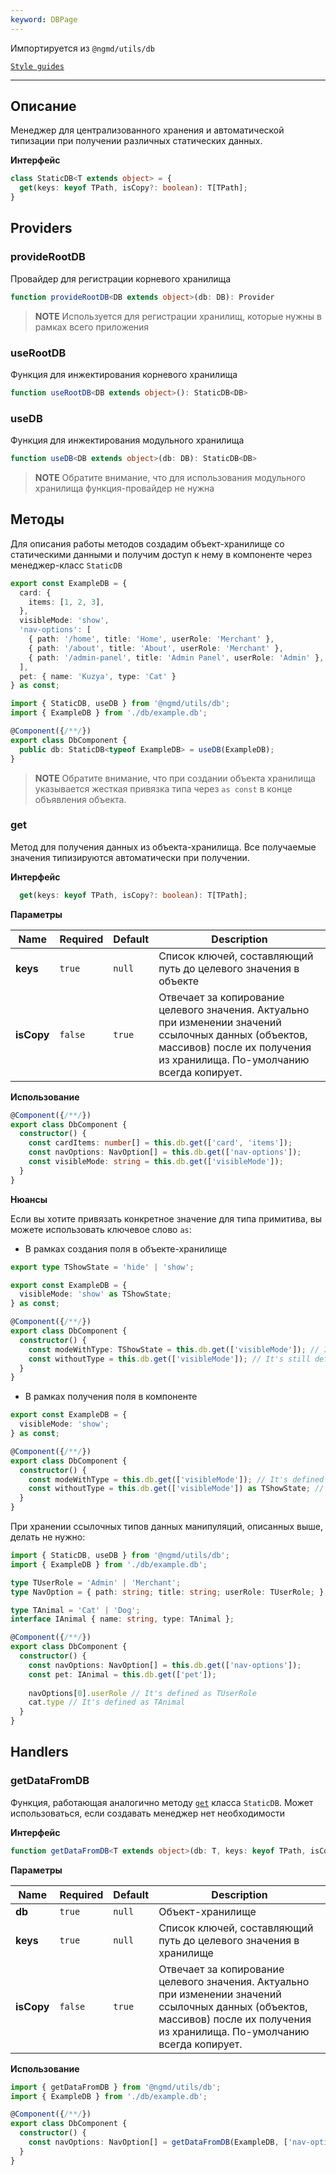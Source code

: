 ```yaml
---
keyword: DBPage
---
```


Импортируется из `@ngmd/utils/db`

[`Style guides`](/getting-started/style-guides#db)

---

## Описание

Менеджер для централизованного хранения и автоматической типизации при получении различных статических данных.

**Интерфейс**

```ts
class StaticDB<T extends object> = {
  get(keys: keyof TPath, isCopy?: boolean): T[TPath];
}
```

## Providers

### provideRootDB

Провайдер для регистрации корневого хранилища

```ts
function provideRootDB<DB extends object>(db: DB): Provider
```

> **NOTE**
> Используется для регистрации хранилищ, которые нужны в рамках всего приложения 

### useRootDB

Функция для инжектирования корневого хранилища

```ts
function useRootDB<DB extends object>(): StaticDB<DB>
```

### useDB

Функция для инжектирования модульного хранилища

```ts
function useDB<DB extends object>(db: DB): StaticDB<DB>
```

> **NOTE**
> Обратите внимание, что для использования модульного хранилища функция-провайдер не нужна

## Методы

Для описания работы методов создадим объект-хранилище со статическими данными и получим доступ к нему в компоненте через менеджер-класс `StaticDB`


```ts name="example.db.ts" group="example-db" {12}
export const ExampleDB = {
  card: {
    items: [1, 2, 3],
  },
  visibleMode: 'show',
  'nav-options': [ 
    { path: '/home', title: 'Home', userRole: 'Merchant' },
    { path: '/about', title: 'About', userRole: 'Merchant' },
    { path: '/admin-panel', title: 'Admin Panel', userRole: 'Admin' },
  ],
  pet: { name: 'Kuzya', type: 'Cat' }
} as const;
```

```ts name="db.component.ts" group="example-db" {6}
import { StaticDB, useDB } from '@ngmd/utils/db';
import { ExampleDB } from './db/example.db';

@Component({/**/})
export class DbComponent {
  public db: StaticDB<typeof ExampleDB> = useDB(ExampleDB);
}
```

>**NOTE**
> Обратите внимание, что при создании объекта хранилища указывается жесткая привязка типа через `as const` в конце объявления объекта.


### get

Метод для получения данных из объекта-хранилища. Все получаемые значения типизируются автоматически при получении.

**Интерфейс**

```ts
  get(keys: keyof TPath, isCopy?: boolean): T[TPath];
```


**Параметры**

| Name | Required | Default | Description |
|----------|----------|----------|----------|
| **keys** | `true` | `null` | Список ключей, составляющий путь до целевого значения в объекте |
| **isCopy** | `false` | `true` | Отвечает за копирование целевого значения. Актуально при изменении значений ссылочных данных (объектов, массивов) после их получения из хранилища. По-умолчанию всегда копирует. |

**Использование**

```ts
@Component({/**/})
export class DbComponent {
  constructor() {
    const cardItems: number[] = this.db.get(['card', 'items']);
    const navOptions: NavOption[] = this.db.get(['nav-options']);
    const visibleMode: string = this.db.get(['visibleMode']);
  }
}
```

**Нюансы**

Если вы хотите привязать конкретное значение для типа примитива, вы можете использовать ключевое слово `as`:

- В рамках создания поля в объекте-хранилище

```ts name="example.db.ts" group="as-object-example" {1,4}
export type TShowState = 'hide' | 'show';

export const ExampleDB = {
  visibleMode: 'show' as TShowState;
} as const;
```

```ts name="db.component.ts" group="as-object-example"
@Component({/**/})
export class DbComponent {
  constructor() {
    const modeWithType: TShowState = this.db.get(['visibleMode']); // It's defined as TShowState.
    const withoutType = this.db.get(['visibleMode']); // It's still defined as TShowState.
  }
}
```

- В рамках получения поля в компоненте

```ts name="example.db.ts" group="as-component-example" {2}
export const ExampleDB = {
  visibleMode: 'show';
} as const;
```

```ts name="db.component.ts" group="as-component-example"
@Component({/**/})
export class DbComponent {
  constructor() {
    const modeWithType = this.db.get(['visibleMode']); // It's defined as 'show', because using "as const" in db file.
    const withoutType = this.db.get(['visibleMode']) as TShowState; // It's defined as TShowState.
  }
}
```


При хранении ссылочных типов данных манипуляций, описанных выше, делать не нужно:


```ts name="db.component.ts" group="object-example"
import { StaticDB, useDB } from '@ngmd/utils/db';
import { ExampleDB } from './db/example.db';

type TUserRole = 'Admin' | 'Merchant';
type NavOption = { path: string; title: string; userRole: TUserRole; };

type TAnimal = 'Cat' | 'Dog';
interface IAnimal { name: string, type: TAnimal };

@Component({/**/})
export class DbComponent {
  constructor() {
    const navOptions: NavOption[] = this.db.get(['nav-options']);
    const pet: IAnimal = this.db.get(['pet']);
    
    navOptions[0].userRole // It's defined as TUserRole
    cat.type // It's defined as TAnimal
  }
}
```

## Handlers

### getDataFromDB

Функция, работающая аналогично методу [`get`](/db#get) класса `StaticDB`. Может использоваться, если создавать менеджер нет необходимости

**Интерфейс**

```ts
function getDataFromDB<T extends object>(db: T, keys: keyof TPath, isCopy?: boolean): T[TPath];
```

**Параметры**

| Name | Required | Default | Description |
|----------|----------|----------|----------|
| **db** | `true` | `null` | Объект-хранилище |
| **keys** | `true` | `null` | Список ключей, составляющий путь до целевого значения в хранилище |
| **isCopy** | `false` | `true` | Отвечает за копирование целевого значения. Актуально при изменении значений ссылочных данных (объектов, массивов) после их получения из хранилища. По-умолчанию всегда копирует. |

**Использование**

```ts
import { getDataFromDB } from '@ngmd/utils/db';
import { ExampleDB } from './db/example.db';

@Component({/**/})
export class DbComponent {
  constructor() {
    const navOptions: NavOption[] = getDataFromDB(ExampleDB, ['nav-options']);
  }
}
```


